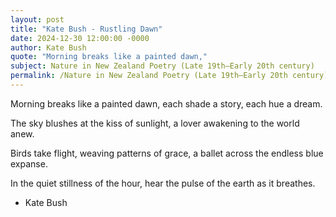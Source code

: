 ```yaml
---
layout: post
title: "Kate Bush - Rustling Dawn"
date: 2024-12-30 12:00:00 -0000
author: Kate Bush
quote: "Morning breaks like a painted dawn,"
subject: Nature in New Zealand Poetry (Late 19th–Early 20th century)
permalink: /Nature in New Zealand Poetry (Late 19th–Early 20th century)/Kate Bush/Kate Bush - Rustling Dawn
---
```


Morning breaks like a painted dawn,
each shade a story, each hue a dream.

The sky blushes at the kiss of sunlight,
a lover awakening to the world anew.

Birds take flight, weaving patterns of grace,
a ballet across the endless blue expanse.

In the quiet stillness of the hour,
hear the pulse of the earth as it breathes.

- Kate Bush
